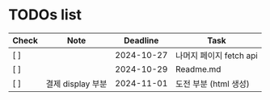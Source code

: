 # TODOs list

| Check | Note       | Deadline   | Task           |
|-------|------------|------------|----------------|
| [ ]   |            | 2024-10-27  | 나머지 페이지 fetch api|
| [ ]   |            | 2024-10-29  | Readme.md |
| [ ]   | 결제 display 부분           | 2024-11-01  | 도전 부분 (html 생성) |

